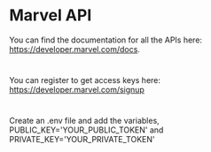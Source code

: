 # Marvel API
You can find the documentation for all the APIs here: https://developer.marvel.com/docs.
#
You can register to get access keys here: https://developer.marvel.com/signup
#
Create an .env file and add the variables, PUBLIC_KEY='YOUR_PUBLIC_TOKEN' and PRIVATE_KEY='YOUR_PRIVATE_TOKEN'
